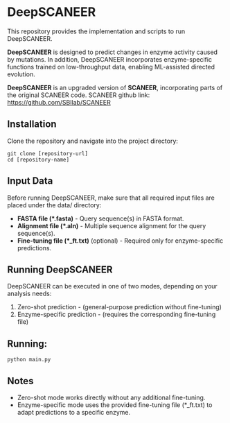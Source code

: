 # DeepSCANEER
This repository provides the implementation and scripts to run DeepSCANEER.

**DeepSCANEER** is designed to predict changes in enzyme activity caused by mutations. 
In addition, DeepSCANEER incorporates enzyme-specific functions trained on low-throughput data, enabling ML-assisted directed evolution.

**DeepSCANEER** is an upgraded version of **SCANEER**, incorporating parts of the original SCANEER code.
SCANEER github link: https://github.com/SBIlab/SCANEER

## Installation
Clone the repository and navigate into the project directory:

```
git clone [repository-url]
cd [repository-name]
```

## Input Data
Before running DeepSCANEER, make sure that all required input files are placed under the data/ directory:

+ **FASTA file (*.fasta)** - Query sequence(s) in FASTA format.
+ **Alignment file (*.aln)** - Multiple sequence alignment for the query sequence(s).
+ **Fine-tuning file (*_ft.txt)** (optional) - Required only for enzyme-specific predictions.

## Running DeepSCANEER
DeepSCANEER can be executed in one of two modes, depending on your analysis needs:

1. Zero-shot prediction - (general-purpose prediction without fine-tuning)
2. Enzyme-specific prediction - (requires the corresponding fine-tuning file)

## Running:
```
python main.py
```

## Notes
+ Zero-shot mode works directly without any additional fine-tuning.
+ Enzyme-specific mode uses the provided fine-tuning file (*_ft.txt) to adapt predictions to a specific enzyme.
